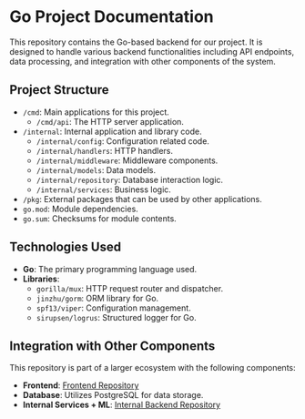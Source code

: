 # Go Project Documentation

This repository contains the Go-based backend for our project. It is designed to handle various backend functionalities including API endpoints, data processing, and integration with other components of the system.

## Project Structure

- `/cmd`: Main applications for this project.
  - `/cmd/api`: The HTTP server application.
- `/internal`: Internal application and library code.
  - `/internal/config`: Configuration related code.
  - `/internal/handlers`: HTTP handlers.
  - `/internal/middleware`: Middleware components.
  - `/internal/models`: Data models.
  - `/internal/repository`: Database interaction logic.
  - `/internal/services`: Business logic.
- `/pkg`: External packages that can be used by other applications.
- `go.mod`: Module dependencies.
- `go.sum`: Checksums for module contents.

## Technologies Used

- **Go**: The primary programming language used.
- **Libraries**:
  - `gorilla/mux`: HTTP request router and dispatcher.
  - `jinzhu/gorm`: ORM library for Go.
  - `spf13/viper`: Configuration management.
  - `sirupsen/logrus`: Structured logger for Go.

## Integration with Other Components

This repository is part of a larger ecosystem with the following components:

- **Frontend**: [Frontend Repository](https://github.com/your-organization/frontend)
- **Database**: Utilizes PostgreSQL for data storage.
- **Internal Services + ML**: [Internal Backend Repository](https://github.com/hackathon5-7/internal-backend-ml/tree/dev)
